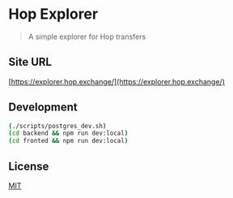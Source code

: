 # Hop Explorer

> A simple explorer for Hop transfers

## Site URL

[https://explorer.hop.exchange/](https://explorer.hop.exchange/)

## Development

```sh
(./scripts/postgres_dev.sh)
(cd backend && npm run dev:local)
(cd fronted && npm run dev:local)
```

## License

[MIT](LICENSE)
